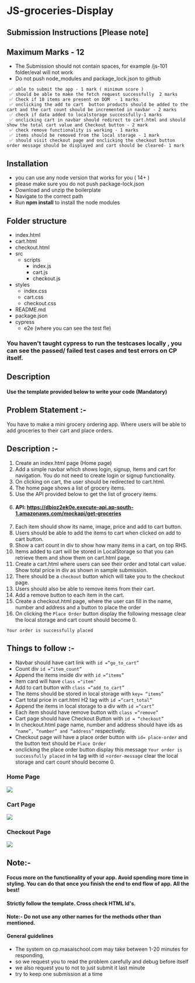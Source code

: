 # JS-groceries-Display

## Submission Instructions [Please note]

## Maximum Marks - 12

- The Submission should not contain spaces, for example /js-101 folder/eval will not work
- Do not push node_modules and package_lock.json to github

```
 ✅ able to submit the app - 1 mark ( minimum score )
 ✅ should be able to make the fetch request successfully  2 marks
 ✅ Check if 10 items are present on DOM  - 1 marks
 ✅ onclicking the add to cart  button products should be added to the cart and the cart count should be incremented in navbar - 2 marks
 ✅ check if data added to localstorage successfully-1 marks
 ✅ onclicking cart in navbar should redirect to cart.html and should show the total cart value and Checkout button - 2 mark
 ✅ check remove functionality is working - 1 marks
 ✅ items should be removed from the local storage - 1 mark
 ✅ should visit checkout page and onclicking the checkout button  order message should be displayed and cart should be cleared- 1 mark

```

## Installation

- you can use any node version that works for you ( 14+ )
- please make sure you do not push package-lock.json
- Download and unzip the boilerplate
- Navigate to the correct path
- Run **npm install** to install the node modules

## Folder structure

- index.html
- cart.html
- checkout.html
- src
  - scripts
    - index.js
    - cart.js
    - checkout.js
- styles
  - index.css
  - cart.css
  - checkout.css
- README.md
- package.json
- cypress
  - e2e (where you can see the test fle)

### You haven't taught cypress to run the testcases locally , you can see the passed/ failed test cases and test errors on CP itself.

## Description

#### Use the template provided below to write your code (Mandatory)

## Problem Statement :-

You have to make a mini grocery ordering app. Where users will be able to add groceries to their cart and place orders.

## Description :-

1. Create an index.html page (Home page)
2. Add a simple navbar which shows login, signup, Items and cart for navigation. You do not need to create login or signup functionality.
3. On clicking on cart, the user should be redirected to cart.html.
4. The home page shows a list of grocery items.
5. Use the API provided below to get the list of grocery items.
6. #### API: https://dbioz2ek0e.execute-api.ap-south-1.amazonaws.com/mockapi/get-groceries
7. Each item should show its name, image, price and add to cart button.
8. Users should be able to add the items to cart when clicked on add to cart button.
9. Show a cart count in div to show how many items in a cart, on top RHS.
10. Items added to cart will be stored in LocalStorage so that you can retrieve them and show them on cart.html page.
11. Create a cart.html where users can see their order and total cart value. Show total price in div as shown in sample submission.
12. There should be a `checkout` button which will take you to the checkout page.
13. Users should also be able to remove items from their cart.
14. Add a remove button to each item in the cart.
15. Create a checkout.html page, where the user can fill in the name, number and address and a button to place the order
16. On clicking the `Place Order` button display the following message clear the local storage and cart count should become 0.

`Your order is successfully placed`

## Things to follow :-

- Navbar should have cart link with `id =“go_to_cart”`
- Count div `id =“item_count”`
- Append the items inside div with `id =“items”`
- Item card will have `class ="item"`
- Add to cart button with `class =“add_to_cart”`
- The items should be stored in local storage with `key= “items”`
- Cart total price in cart.html H2 tag with `id =“cart_total”`
- Append the items in local storage to a div with `id =“cart”`
- Each item should have remove button with `class =“remove”`
- Cart page should have Checkout Button with `id = “checkout”`
- In checkout.html page name, number and address should have ids as `“name”, “number” and “address”` respectively.
- Checkout page will have a place order button with `id= place-order` and the button text should be `Place Order`
- onclicking the place order button display this message `Your order is successfully placed` in `h4` tag with id =`order-message` clear the local storage and cart count should become 0.

### Home Page

![](https://i.imgur.com/SgM21ux.png)

### Cart Page

![](https://i.imgur.com/WTuraqE.png)

### Checkout Page

![](https://i.imgur.com/V8E4Yxu.png)


## Note:-

#### Focus more on the functionality of your app. Avoid spending more time in styling. You can do that once you finish the end to end flow of app. All the best!

#### Strictly follow the template. Cross check HTML Id's.

**Note:- Do not use any other names for the methods other than mentioned.**

####

#### General guidelines

- The system on cp.masaischool.com may take between 1-20 minutes for responding,
- so we request you to read the problem carefully and debug before itself
- we also request you to not to just submit it last minute
- try to keep one submission at a time
